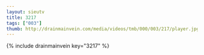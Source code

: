 ```yaml
--- 
layout: sieutv
title: 3217
tags: ["003"]
thumb: http://drainmainvein.com/media/videos/tmb/000/003/217/player.jpg
---
```

{% include drainmainvein key="3217" %} 
